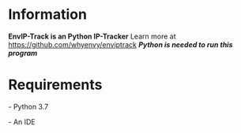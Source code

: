 # Information
<b>EnvIP-Track is an Python IP-Tracker</b> Learn more at https://github.com/whyenvy/enviptrack
***Python is needed to run this program***

# Requirements
<p>- Python 3.7</p>
<p>- An IDE</p>

